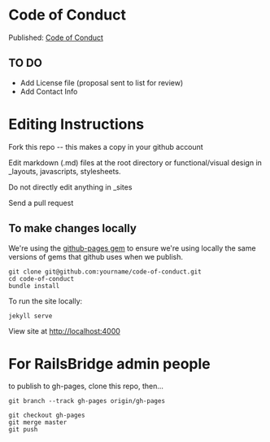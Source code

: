 # Code of Conduct 

Published: [Code of Conduct](http://railsbridge.github.io/code-of-conduct/)

## TO DO

* Add License file (proposal sent to list for review)
* Add Contact Info


# Editing Instructions


Fork this repo -- this makes a copy in your github account

Edit markdown (.md) files at the root directory or functional/visual design in _layouts, javascripts, stylesheets.  

Do not directly edit anything in _sites

Send a pull request

## To make changes locally

We're using the [github-pages gem](https://github.com/github/pages-gem/blob/master/github-pages.gemspec#L16) to ensure we're using locally the same versions of gems that github uses when we publish. 

```
git clone git@github.com:yourname/code-of-conduct.git
cd code-of-conduct
bundle install
```

To run the site locally:
```
jekyll serve
```

View site at [http://localhost:4000](http://localhost:4000)

# For RailsBridge admin people 
to  publish to gh-pages, clone this repo, then...

```
git branch --track gh-pages origin/gh-pages

git checkout gh-pages
git merge master
git push
```



